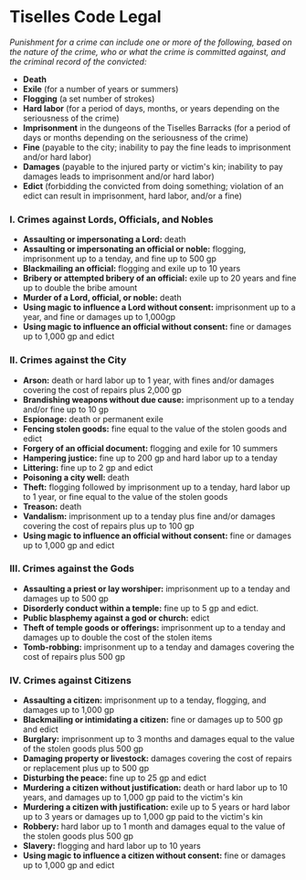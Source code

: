 # Tiselles Code Legal

_Punishment for a crime can include one or more of the following, based on the nature of the crime, who or what the crime is committed against, and the criminal record of the convicted:_

- **Death**
- **Exile** (for a number of years or summers)
- **Flogging** (a set number of strokes)
- **Hard labor** (for a period of days, months, or years depending on the seriousness of the crime)
- **Imprisonment** in the dungeons of the Tiselles Barracks (for a period of days or months depending on the seriousness of the crime)
- **Fine** (payable to the city; inability to pay the fine leads to imprisonment and/or hard labor)
- **Damages** (payable to the injured party or victim's kin; inability to pay damages leads to imprisonment and/or hard labor)
- **Edict** (forbidding the convicted from doing something; violation of an edict can result in imprisonment, hard labor, and/or a fine)

### I. Crimes against Lords, Officials, and Nobles

- **Assaulting or impersonating a Lord:** death
- **Assaulting or impersonating an official or noble:** flogging, imprisonment up to a tenday, and fine up to 500 gp
- **Blackmailing an official:** flogging and exile up to 10 years
- **Bribery or attempted bribery of an official:** exile up to 20 years and fine up to double the bribe amount
- **Murder of a Lord, official, or noble:** death
- **Using magic to influence a Lord without consent:** imprisonment up to a year, and fine or damages up to 1,000gp
- **Using magic to influence an official without consent:** fine or damages up to 1,000 gp and edict

### II. Crimes against the City

- **Arson:** death or hard labor up to 1 year, with fines and/or damages covering the cost of repairs plus 2,000 gp
- **Brandishing weapons without due cause:** imprisonment up to a tenday and/or fine up to 10 gp
- **Espionage:** death or permanent exile
- **Fencing stolen goods:** fine equal to the value of the stolen goods and edict
- **Forgery of an official document:** flogging and exile for 10 summers
- **Hampering justice:** fine up to 200 gp and hard labor up to a tenday
- **Littering:** fine up to 2 gp and edict
- **Poisoning a city well:** death
- **Theft:** flogging followed by imprisonment up to a tenday, hard labor up to 1 year, or fine equal to the value of the stolen goods
- **Treason:** death
- **Vandalism:** imprisonment up to a tenday plus fine and/or damages covering the cost of repairs plus up to 100 gp
- **Using magic to influence an official without consent:** fine or damages up to 1,000 gp and edict

### III. Crimes against the Gods

- **Assaulting a priest or lay worshiper:** imprisonment up to a tenday and damages up to 500 gp
- **Disorderly conduct within a temple:** fine up to 5 gp and edict.
- **Public blasphemy against a god or church:** edict
- **Theft of temple goods or offerings:** imprisonment up to a tenday and damages up to double the cost of the stolen items
- **Tomb-robbing:** imprisonment up to a tenday and damages covering the cost of repairs plus 500 gp

### IV. Crimes against Citizens

- **Assaulting a citizen:** imprisonment up to a tenday, flogging, and damages up to 1,000 gp
- **Blackmailing or intimidating a citizen:** fine or damages up to 500 gp and edict
- **Burglary:** imprisonment up to 3 months and damages equal to the value of the stolen goods plus 500 gp
- **Damaging property or livestock:** damages covering the cost of repairs or replacement plus up to 500 gp
- **Disturbing the peace:** fine up to 25 gp and edict
- **Murdering a citizen without justification:** death or hard labor up to 10 years, and damages up to 1,000 gp paid to the victim's kin
- **Murdering a citizen with justification:** exile up to 5 years or hard labor up to 3 years or damages up to 1,000 gp paid to the victim's kin
- **Robbery:** hard labor up to 1 month and damages equal to the value of the stolen goods plus 500 gp
- **Slavery:** flogging and hard labor up to 10 years
- **Using magic to influence a citizen without consent:** fine or damages up to 1,000 gp and edict
